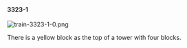 #### 3323-1
![train-3323-1-0.png](https://github.com/lil-lab/nlvr/raw/master/nlvr/train/images/18/train-3323-1-0.png "train-3323-1-0.png")

There is a yellow block as the top of a tower with four blocks.